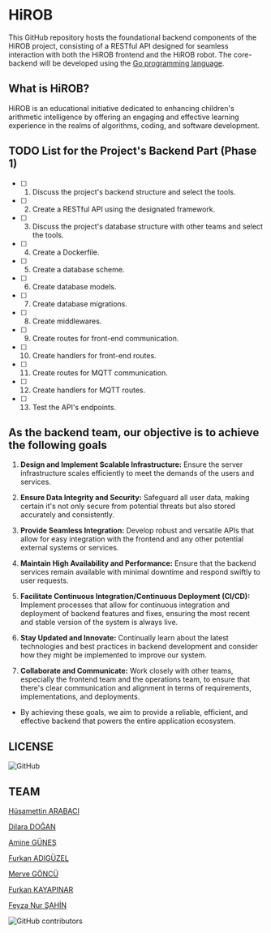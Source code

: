 # HiROB

This GitHub repository hosts the foundational backend components of the HiROB project, consisting of a RESTful API designed for seamless interaction with both the HiROB frontend and the HiROB robot. The core-backend will be developed using the [Go programming language](https://go.dev/learn/).

## What is HiROB?

HiROB is an educational initiative dedicated to enhancing children's arithmetic intelligence by offering an engaging and effective learning experience in the realms of algorithms, coding, and software development.

## TODO List for the Project's Backend Part (Phase 1)

- [ ] 1. Discuss the project's backend structure and select the tools.
- [ ] 2. Create a RESTful API using the designated framework.
- [ ] 3. Discuss the project's database structure with other teams and select the tools.
- [ ] 4. Create a Dockerfile.
- [ ] 5. Create a database scheme.
- [ ] 6. Create database models.
- [ ] 7. Create database migrations.
- [ ] 8. Create middlewares.
- [ ] 9. Create routes for front-end communication.
- [ ] 10. Create handlers for front-end routes.
- [ ] 11. Create routes for MQTT communication.
- [ ] 12. Create handlers for MQTT routes.
- [ ] 13. Test the API's endpoints.

## As the backend team, our objective is to achieve the following goals

1. **Design and Implement Scalable Infrastructure:** Ensure the server infrastructure scales efficiently to meet the demands of the users and services.

2. **Ensure Data Integrity and Security:** Safeguard all user data, making certain it's not only secure from potential threats but also stored accurately and consistently.

3. **Provide Seamless Integration:** Develop robust and versatile APIs that allow for easy integration with the frontend and any other potential external systems or services.

4. **Maintain High Availability and Performance:** Ensure that the backend services remain available with minimal downtime and respond swiftly to user requests.

5. **Facilitate Continuous Integration/Continuous Deployment (CI/CD):** Implement processes that allow for continuous integration and deployment of backend features and fixes, ensuring the most recent and stable version of the system is always live.

6. **Stay Updated and Innovate:** Continually learn about the latest technologies and best practices in backend development and consider how they might be implemented to improve our system.

7. **Collaborate and Communicate:** Work closely with other teams, especially the frontend team and the operations team, to ensure that there's clear communication and alignment in terms of requirements, implementations, and deployments.

- By achieving these goals, we aim to provide a reliable, efficient, and effective backend that powers the entire application ecosystem.

## LICENSE

![GitHub](https://img.shields.io/github/license/UBN-jr/hirob-be-core?style=for-the-badge)

## TEAM

[Hüsamettin ARABACI](https://github.com/husamettinarabaci)

[Dilara DOĞAN](https://github.com/Sddilora)

[Amine GÜNEŞ](https://github.com/gnsamine)

[Furkan ADIGÜZEL](https://github.com/furkanadiiguzel)

[Merve GÖNCÜ](https://github.com/mervegonc)

[Furkan KAYAPINAR](https://github.com/johsquaree)

[Feyza Nur ŞAHİN](https://github.com/Feyzanrs)

![GitHub contributors](https://img.shields.io/github/contributors/UBN-jr/hirob-be-core?style=for-the-badge)
